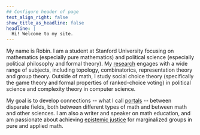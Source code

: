 ```yaml
---
## Configure header of page
text_align_right: false
show_title_as_headline: false
headline: |
  Hi! Welcome to my site.
---
```


<!-- this is a subheadline -->
My name is Robin. I am a student at Stanford University focusing on mathematics (especially pure mathematics) and political science (especially political philosophy and formal theory). My [research](/papers/) engages with a wide range of subjects, including topology, combinatorics, representation theory and group theory. Outside of math, I study social choice theory (specifically the game theory and formal properties of ranked-choice voting) in political science and complexity theory in computer science. 

My goal is to develop connections -- what I call [portals]() -- between disparate fields, both between different types of math and between math and other sciences. I am also a writer and speaker on math education, and am passionate about achieving [epistemic justice]() for marginalized groups in pure and applied math.